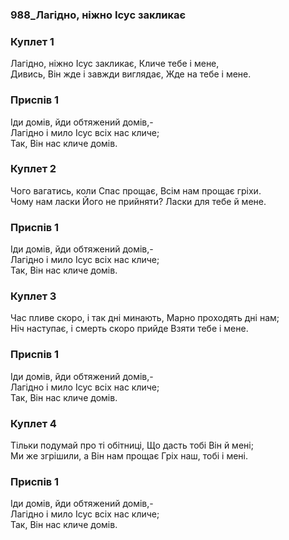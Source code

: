 ### 988_Лагідно, ніжно Ісус закликає
### Куплет 1
Лагідно, ніжно Ісус закликає, Кличе тебе і мене, <br/>Дивись, Він жде і завжди виглядає, Жде на тебе і мене.
### Приспів 1
Іди домів, йди обтяжений домів,- <br/>Лагідно і мило Ісус всіх нас кличе; <br/>Так, Він нас кличе домів.
### Куплет 2
Чого вагатись, коли Спас прощає, Всім нам прощає гріхи. <br/>Чому нам ласки Його не прийняти? Ласки для тебе й мене.
### Приспів 1
Іди домів, йди обтяжений домів,- <br/>Лагідно і мило Ісус всіх нас кличе; <br/>Так, Він нас кличе домів.
### Куплет 3
Час пливе скоро, і так дні минають, Марно проходять дні нам; <br/>Ніч наступає, і смерть скоро прийде Взяти тебе і мене.
### Приспів 1
Іди домів, йди обтяжений домів,- <br/>Лагідно і мило Ісус всіх нас кличе; <br/>Так, Він нас кличе домів.
### Куплет 4
Тільки подумай про ті обітниці, Що дасть тобі Він й мені; <br/>Ми же згрішили, а Він нам прощає Гріх наш, тобі і мені.
### Приспів 1
Іди домів, йди обтяжений домів,- <br/>Лагідно і мило Ісус всіх нас кличе; <br/>Так, Він нас кличе домів.
